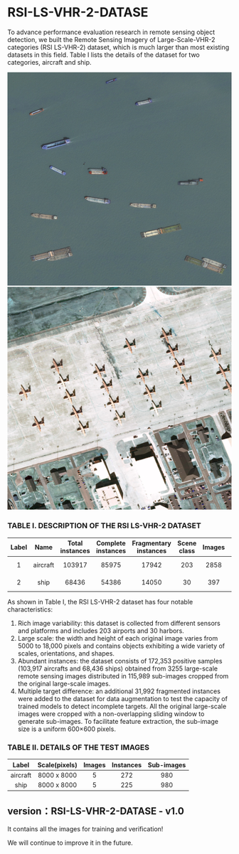 # RSI-LS-VHR-2-DATASE
 
To advance performance evaluation research in remote sensing object detection, we built the Remote Sensing Imagery of Large-Scale-VHR-2 categories (RSI LS-VHR-2) dataset, which is much larger than most existing datasets in this field. Table Ⅰ lists the details of the dataset for two categories, aircraft and ship. 

![ image ](https://github.com/Damon2019/RSI-LS-VHR-2-DATASET/blob/master/demo/ship.png)
![ image ](https://github.com/Damon2019/RSI-LS-VHR-2-DATASET/blob/master/demo/airplane.png)

### TABLE Ⅰ. DESCRIPTION OF THE RSI LS-VHR-2 DATASET

Label	   |  Name	  |  Total instances	   | Complete instances	  |  Fragmentary instances	  |  Scene class	  |  Images	   |  Image width	  |  Sub-images
 :-----:  | :-----:  |  :-----:   |  :-----:   |  :-----:   |  :-----:    |  :-----:    |  :-----:   |  :-----:  
1 	 |   aircraft	   |   103917	  |   85975    | 	17942	   |   203	   |   2858	    |    6000-15000	    |   62129
2	   |   ship	   |     68436	       |   54386	  |   14050	   |   30	    |   397	         |    5000-18000	   |   53860

As shown in Table Ⅰ, the RSI LS-VHR-2 dataset has four notable characteristics: 
1) Rich image variability: this dataset is collected from different sensors and platforms and includes 203 airports and 30 harbors.
2) Large scale: the width and height of each original image varies from 5000 to 18,000 pixels and contains objects exhibiting a wide variety of scales, orientations, and shapes.
3) Abundant instances: the dataset consists of 172,353 positive samples (103,917 aircrafts and 68,436 ships) obtained from 3255 large-scale remote sensing images distributed in 115,989 sub-images cropped from the original large-scale images.
4) Multiple target difference: an additional 31,992 fragmented instances were added to the dataset for data augmentation to test the capacity of trained models to detect incomplete targets.
All the original large-scale images were cropped with a non-overlapping sliding window to generate sub-images. To facilitate feature extraction, the sub-image size is a uniform 600×600 pixels.

### TABLE Ⅱ.  DETAILS OF THE TEST IMAGES

Label	  |  Scale(pixels)	  |   Images	  |  Instances	|  Sub-images
 :-----:    |  :-----:    |  :-----:    |  :-----:   | :-----:
aircraft  |8000 x 8000	   |   5	   |    272    |   980
ship   |8000 x 8000	   |   5	   |    225    |   980


## version：RSI-LS-VHR-2-DATASE - v1.0
It contains all the images  for training and verification!

We will continue to improve it in the future.

